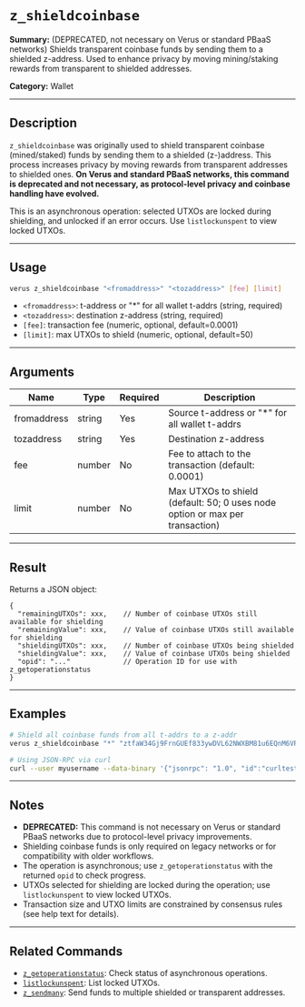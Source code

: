 # `z_shieldcoinbase`

**Summary:**
(DEPRECATED, not necessary on Verus or standard PBaaS networks) Shields transparent coinbase funds by sending them to a shielded z-address. Used to enhance privacy by moving mining/staking rewards from transparent to shielded addresses.

**Category:**
Wallet

---

## Description
`z_shieldcoinbase` was originally used to shield transparent coinbase (mined/staked) funds by sending them to a shielded (z-)address. This process increases privacy by moving rewards from transparent addresses to shielded ones. **On Verus and standard PBaaS networks, this command is deprecated and not necessary, as protocol-level privacy and coinbase handling have evolved.**

This is an asynchronous operation: selected UTXOs are locked during shielding, and unlocked if an error occurs. Use `listlockunspent` to view locked UTXOs.

---

## Usage
```bash
verus z_shieldcoinbase "<fromaddress>" "<tozaddress>" [fee] [limit]
```
- `<fromaddress>`: t-address or "*" for all wallet t-addrs (string, required)
- `<tozaddress>`: destination z-address (string, required)
- `[fee]`: transaction fee (numeric, optional, default=0.0001)
- `[limit]`: max UTXOs to shield (numeric, optional, default=50)

---

## Arguments
| Name         | Type    | Required | Description                                                                 |
|--------------|---------|----------|-----------------------------------------------------------------------------|
| fromaddress  | string  | Yes      | Source t-address or "*" for all wallet t-addrs                              |
| tozaddress   | string  | Yes      | Destination z-address                                                       |
| fee          | number  | No       | Fee to attach to the transaction (default: 0.0001)                          |
| limit        | number  | No       | Max UTXOs to shield (default: 50; 0 uses node option or max per transaction)|

---

## Result
Returns a JSON object:
```
{
  "remainingUTXOs": xxx,    // Number of coinbase UTXOs still available for shielding
  "remainingValue": xxx,    // Value of coinbase UTXOs still available for shielding
  "shieldingUTXOs": xxx,    // Number of coinbase UTXOs being shielded
  "shieldingValue": xxx,    // Value of coinbase UTXOs being shielded
  "opid": "..."             // Operation ID for use with z_getoperationstatus
}
```

---

## Examples
```bash
# Shield all coinbase funds from all t-addrs to a z-addr
verus z_shieldcoinbase "*" "ztfaW34Gj9FrnGUEf833ywDVL62NWXBM81u6EQnM6VR45eYnXhwztecW1SjxA7JrmAXKJhxhj3vDNEpVCQoSvVoSpmbhtjf"

# Using JSON-RPC via curl
curl --user myusername --data-binary '{"jsonrpc": "1.0", "id":"curltest", "method": "z_shieldcoinbase", "params": ["RD6GgnrMpPaTSMn8vai6yiGA7mN4QGPV", "ztfaW34Gj9FrnGUEf833ywDVL62NWXBM81u6EQnM6VR45eYnXhwztecW1SjxA7JrmAXKJhxhj3vDNEpVCQoSvVoSpmbhtjf"] }' -H 'content-type: text/plain;' http://127.0.0.1:27486/
```

---

## Notes
- **DEPRECATED:** This command is not necessary on Verus or standard PBaaS networks due to protocol-level privacy improvements.
- Shielding coinbase funds is only required on legacy networks or for compatibility with older workflows.
- The operation is asynchronous; use `z_getoperationstatus` with the returned `opid` to check progress.
- UTXOs selected for shielding are locked during the operation; use `listlockunspent` to view locked UTXOs.
- Transaction size and UTXO limits are constrained by consensus rules (see help text for details).

---

## Related Commands
- [`z_getoperationstatus`](./z_getoperationstatus.md): Check status of asynchronous operations.
- [`listlockunspent`](./listlockunspent.md): List locked UTXOs.
- [`z_sendmany`](./z_sendmany.md): Send funds to multiple shielded or transparent addresses. 